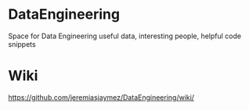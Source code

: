 # DataEngineering
Space for Data Engineering useful data, interesting people, helpful code snippets

# Wiki
https://github.com/jeremiasjaymez/DataEngineering/wiki/
